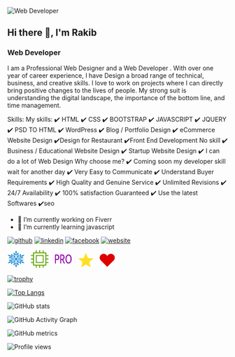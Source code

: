 ![Web Developer](https://scontent.fdac22-1.fna.fbcdn.net/v/t1.6435-1/c0.21.200.200a/p200x200/189074521_1123071051506470_7788978125537977314_n.jpg?_nc_cat=102&ccb=1-5&_nc_sid=7206a8&_nc_ohc=6hL5038lnCkAX8VQIrY&_nc_ht=scontent.fdac22-1.fna&oh=02560e2e5add5b90acdbfcfe3b8f09b7&oe=6177FE5A)
## Hi there 👋, I'm Rakib
### Web Developer


I am a Professional Web Designer and a Web Developer . With over one year of career experience, I have Design a broad range of technical, business, and creative skills. I love to work on projects where I can directly bring positive changes to the lives of people. My strong suit is understanding the digital landscape, the importance of the bottom line, and time management.


Skills: My skills:  ✔️ HTML ✔️ CSS ✔️ BOOTSTRAP ✔️ JAVASCRIPT ✔️ JQUERY ✔️ PSD TO HTML ✔️ WordPress  ✔️ Blog / Portfolio Design ✔️ eCommerce Website Design ✔️Design for Restaurant ✔️Front End Development No skill ✔️ Business / Educational Website Design ✔️ Startup Website Design ✔️ I can do a lot of Web Design  Why choose me?  ✔️ Coming soon my developer skill wait for another day ✔️ Very Easy to Communicate ✔️ Understand Buyer Requirements ✔️ High Quality and Genuine Service ✔️ Unlimited Revisions ✔️ 24/7 Availability ✔️ 100% satisfaction Guaranteed ✔️ Use the latest Softwares ✔️seo

- 🔭 I’m currently working on Fiverr 
- 🌱 I’m currently learning javascript 


[<img src='https://cdn.jsdelivr.net/npm/simple-icons@3.0.1/icons/github.svg' alt='github' height='40'>](https://github.com/https://github.com/Rakib127125)  [<img src='https://cdn.jsdelivr.net/npm/simple-icons@3.0.1/icons/linkedin.svg' alt='linkedin' height='40'>](https://www.linkedin.com/in/https://www.linkedin.com/in/programmer-rakib-035846203//)  [<img src='https://cdn.jsdelivr.net/npm/simple-icons@3.0.1/icons/facebook.svg' alt='facebook' height='40'>](https://www.facebook.com/https://www.facebook.com/profile.php?id=100014107562791)  [<img src='https://cdn.jsdelivr.net/npm/simple-icons@3.0.1/icons/icloud.svg' alt='website' height='40'>](https://programmerrakib.me/)  

<a href='https://archiveprogram.github.com/'><img src='https://raw.githubusercontent.com/acervenky/animated-github-badges/master/assets/acbadge.gif' width='40' height='40'></a> <a href='https://docs.github.com/en/developers'><img src='https://raw.githubusercontent.com/acervenky/animated-github-badges/master/assets/devbadge.gif' width='40' height='40'></a> <a href='https://github.com/pricing'><img src='https://raw.githubusercontent.com/acervenky/animated-github-badges/master/assets/pro.gif' width='40' height='40'></a> <a href='https://stars.github.com/'><img src='https://raw.githubusercontent.com/acervenky/animated-github-badges/master/assets/starbadge.gif' width='35' height='35'></a> <a href='https://docs.github.com/en/github/supporting-the-open-source-community-with-github-sponsors'><img src='https://raw.githubusercontent.com/acervenky/animated-github-badges/master/assets/sponsorbadge.gif' width='35' height='35'></a> 

[![trophy](https://github-profile-trophy.vercel.app/?username=https://github.com/Rakib127125)](https://github.com/ryo-ma/github-profile-trophy)

[![Top Langs](https://github-readme-stats.vercel.app/api/top-langs/?username=https://github.com/Rakib127125)](https://github.com/anuraghazra/github-readme-stats)

![GitHub stats](https://github-readme-stats.vercel.app/api?username=https://github.com/Rakib127125&show_icons=true&count_private=true)  

![GitHub Activity Graph](https://activity-graph.herokuapp.com/graph?username=https://github.com/Rakib127125)  

![GitHub metrics](https://metrics.lecoq.io/https://github.com/Rakib127125)  

![Profile views](https://gpvc.arturio.dev/https://github.com/Rakib127125)  

